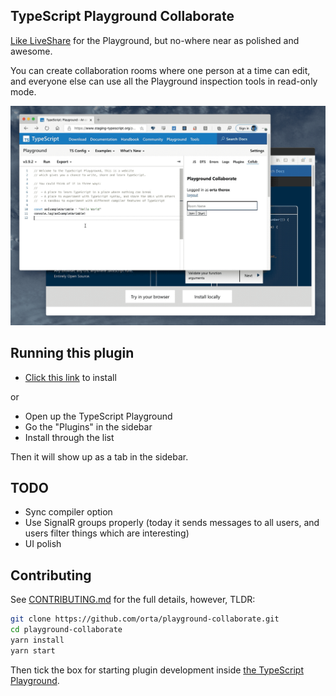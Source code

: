 ## TypeScript Playground Collaborate

[Like LiveShare](https://visualstudio.microsoft.com/services/live-share/) for the Playground, but no-where near as polished and awesome.

You can create collaboration rooms where one person at a time can edit, and everyone else can use all the Playground inspection tools in read-only mode.

<img src="./images/playground-collab.gif" />

## Running this plugin

- [Click this link](https://www.staging-typescript.org/play?install-plugin=playground-collaborate) to install

or

- Open up the TypeScript Playground
- Go the "Plugins" in the sidebar
- Install through the list

Then it will show up as a tab in the sidebar.

## TODO

- Sync compiler option
- Use SignalR groups properly (today it sends messages to all users, and users filter things which are interesting)
- UI polish

## Contributing

See [CONTRIBUTING.md](./CONTRIBUTING.md) for the full details, however, TLDR:

```sh
git clone https://github.com/orta/playground-collaborate.git
cd playground-collaborate
yarn install
yarn start
```

Then tick the box for starting plugin development inside [the TypeScript Playground](https://www.staging-typescript.org/play).
